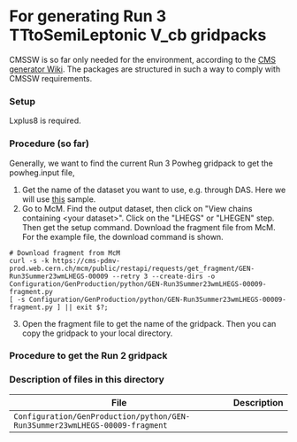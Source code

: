 # For generating Run 3 TTtoSemiLeptonic V_cb gridpacks

CMSSW is so far only needed for the environment, according to the [CMS generator Wiki](https://cms-gen.gitbook.io/cms-generator-central-place/how-to-produce-gridpacks/powheg-box). The packages are structured in such a way to comply with CMSSW requirements.

### Setup

Lxplus8 is required.

### Procedure (so far)

Generally, we want to find the current Run 3 Powheg gridpack to get the powheg.input file, 

1. Get the name of the dataset you want to use, e.g. through DAS. Here we will use [this](https://cmsweb.cern.ch/das/request?input=dataset%3D%2FTTtoLNu2Q_TuneCP5_13p6TeV_powheg-pythia8%2FRun3Summer23MiniAODv4-130X_mcRun3_2023_realistic_v14-v2%2FMINIAODSIM&instance=prod/global) sample.
2. Go to McM. Find the output dataset, then click on "View chains containing \<your dataset\>". Click on the "LHEGS" or "LHEGEN" step. Then get the setup command. Download the fragment file from McM. For the example file, the download command is shown.
```
# Download fragment from McM
curl -s -k https://cms-pdmv-prod.web.cern.ch/mcm/public/restapi/requests/get_fragment/GEN-Run3Summer23wmLHEGS-00009 --retry 3 --create-dirs -o Configuration/GenProduction/python/GEN-Run3Summer23wmLHEGS-00009-fragment.py
[ -s Configuration/GenProduction/python/GEN-Run3Summer23wmLHEGS-00009-fragment.py ] || exit $?;
```
3. Open the fragment file to get the name of the gridpack. Then you can copy the gridpack to your local directory.

### Procedure to get the Run 2 gridpack


### Description of files in this directory

| File | Description |
| ---- | ----------- |
| `Configuration/GenProduction/python/GEN-Run3Summer23wmLHEGS-00009-fragment` | |
